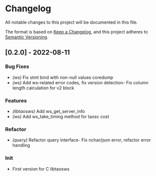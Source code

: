 # Changelog

All notable changes to this project will be documented in this file.


The format is based on [Keep a Changelog](https://keepachangelog.com/en/1.0.0/),
and this project adheres to [Semantic Versioning](https://semver.org/spec/v2.0.0.html).
## [0.2.0] - 2022-08-11

### Bug Fixes

- *(ws)* Fix stmt bind with non-null values coredump
- *(ws)* Add ws-related error codes, fix version detection- Fix column length calculation for v2 block


### Features

- *(libtaosws)* Add ws_get_server_info
- *(ws)* Add ws_take_timing method for taosc cost

### Refactor

- *(query)* Refactor query interface- Fix nchar/json error, refactor error handling


### Init
- First version for C libtaosws


<!-- generated by git-cliff -->
